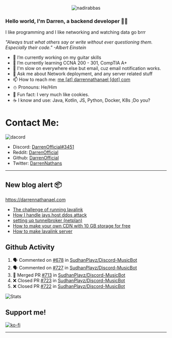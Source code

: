 <p align="center"> <img src="https://komarev.com/ghpvc/?username=DarrenOfficial&label=Profile%20views&color=0e75b6&style=flat" alt="nadirabbas" /> </p>

### Hello world, I'm Darren, a backend developer 👨‍💻
I like programming and I like networking and watching data go brrr

_"Always trust what others say or write without ever questioning them. Especially their code." -Albert Einstein_



- 🔭 I’m currently working on my guitar skills
- 🌴 I’m currently learning CCNA 200 - 301, CompTIA A+ 
- 🚀 I'm slow on everywhere else but email, cuz email notification works.
- 💬 Ask me about Network deployment, and any server related stuff 
- 📫 How to reach me: [me [at] darrennathanael [dot] com](mailto:me@darrennathanael.com) 
- ⛄️ Pronouns: He/Him 
- 🍪 Fun fact: I very much like cookies. 
- ☕ I know and use: Java, Kotlin, JS, Python, Docker, K8s ;Do you?

# Contact Me:

![dacord](https://discord.c99.nl/widget/theme-4/508296903960821771.png)

- Discord: [DarrenOfficial#3451](https://discord.com/users/508296903960821771)
- Reddit: [DarrenOfficial](https://reddit.com/u/DarrenOfficiallol)
- Github: [DarrenOfficial](https://github.com/DarrenOfficial)
- Twitter: [DarrenNathans](https://twitter.com/DarrenNathans)


---
## New blog alert 📦
https://darrennathanael.com
<!-- BLOG-POST-LIST:START -->
- [The challenge of running lavalink](https://darrennathanael.com/post/challange-of-running-public-lavalink/)
- [How I handle jays.host ddos attack](https://darrennathanael.com/post/jayshost/)
- [setting up tunnelbroker &lpar;netplan&rpar;](https://darrennathanael.com/post/tunnelbroker-lavalink-netplan/)
- [How to make your own CDN with 10 GB storage for free](https://darrennathanael.com/post/how-to-make-your-own-cdn-with-10-gb-storage-for-free/)
- [How to make lavalink server](https://darrennathanael.com/post/how-to-lavalink/)
<!-- BLOG-POST-LIST:END -->

## Github Activity
<!--START_SECTION:activity-->
1. 🗣 Commented on [#678](https://github.com/SudhanPlayz/Discord-MusicBot/issues/678) in [SudhanPlayz/Discord-MusicBot](https://github.com/SudhanPlayz/Discord-MusicBot)
2. 🗣 Commented on [#727](https://github.com/SudhanPlayz/Discord-MusicBot/issues/727) in [SudhanPlayz/Discord-MusicBot](https://github.com/SudhanPlayz/Discord-MusicBot)
3. 🎉 Merged PR [#713](https://github.com/SudhanPlayz/Discord-MusicBot/pull/713) in [SudhanPlayz/Discord-MusicBot](https://github.com/SudhanPlayz/Discord-MusicBot)
4. ❌ Closed PR [#723](https://github.com/SudhanPlayz/Discord-MusicBot/pull/723) in [SudhanPlayz/Discord-MusicBot](https://github.com/SudhanPlayz/Discord-MusicBot)
5. ❌ Closed PR [#722](https://github.com/SudhanPlayz/Discord-MusicBot/pull/722) in [SudhanPlayz/Discord-MusicBot](https://github.com/SudhanPlayz/Discord-MusicBot)
<!--END_SECTION:activity-->



<!--START_SECTION:waka-->
<!--END_SECTION:waka-->

![Stats](https://github-readme-stats.vercel.app/api?username=DarrenOfficial&layout=compact&hide_border=true&hide_title=true&count_private=true&include_all_commits=true&show_icons=true&bg_color=00000000&text_color=c3c6ce&icon_color=4e64f7)
## Support me!
[![ko-fi](https://ko-fi.com/img/githubbutton_sm.svg)](https://ko-fi.com/darrenofficial)

---
